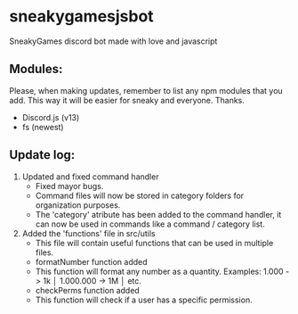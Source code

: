 # sneakygamesjsbot
SneakyGames discord bot made with love and javascript

## Modules:
Please, when making updates, remember to list any npm modules that you add. This way it will be easier for sneaky and everyone. Thanks.

 - Discord.js (v13)
 - fs (newest)


## Update log:
1. Updated and fixed command handler
   - Fixed mayor bugs.
   - Command files will now be stored in category folders for organization purposes.
   - The 'category' atribute has been added to the command handler, it can now be used in commands like a command / category list.
2. Added the 'functions' file in src/utils
   - This file will contain useful functions that can be used in multiple files.
   - formatNumber function added
    - This function will format any number as a quantity. Examples: 1.000 -> 1k │ 1.000.000 -> 1M │ etc.
   - checkPerms function added
    - This function will check if a user has a specific permission.
